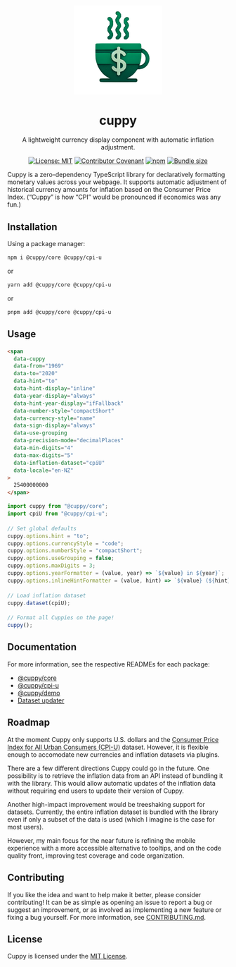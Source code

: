 <div align="center">
  <img
    src="demo/public/logo.png"
    alt="cuppy logo"
    width="200"
  />

  <h1>cuppy</h1>

  <p>A lightweight currency display component with automatic inflation adjustment.</p>

[![License: MIT](https://img.shields.io/badge/License-MIT-yellow.svg)](https://opensource.org/licenses/MIT)
[![Contributor Covenant](https://img.shields.io/badge/Contributor%20Covenant-2.1-4baaaa.svg)](CODE_OF_CONDUCT.md)
[![npm](https://img.shields.io/npm/dw/@cuppy/core)](https://www.npmjs.com/package/@cuppy/core)
[![Bundle size](https://img.shields.io/bundlejs/size/@cuppy/core)](https://www.npmjs.com/package/@cuppy/core)

</div>

Cuppy is a zero-dependency TypeScript library for declaratively formatting monetary values across your webpage. It supports automatic adjustment of historical currency amounts for inflation based on the Consumer Price Index. (“Cuppy” is how “CPI” would be pronounced if economics was any fun.)

## Installation

Using a package manager:

```bash
npm i @cuppy/core @cuppy/cpi-u
```

or

```bash
yarn add @cuppy/core @cuppy/cpi-u
```

or

```bash
pnpm add @cuppy/core @cuppy/cpi-u
```

## Usage

```html
<span
  data-cuppy
  data-from="1969"
  data-to="2020"
  data-hint="to"
  data-hint-display="inline"
  data-year-display="always"
  data-hint-year-display="ifFallback"
  data-number-style="compactShort"
  data-currency-style="name"
  data-sign-display="always"
  data-use-grouping
  data-precision-mode="decimalPlaces"
  data-min-digits="4"
  data-max-digits="5"
  data-inflation-dataset="cpiU"
  data-locale="en-NZ"
>
  25400000000
</span>
```

```ts
import cuppy from "@cuppy/core";
import cpiU from "@cuppy/cpi-u";

// Set global defaults
cuppy.options.hint = "to";
cuppy.options.currencyStyle = "code";
cuppy.options.numberStyle = "compactShort";
cuppy.options.useGrouping = false;
cuppy.options.maxDigits = 3;
cuppy.options.yearFormatter = (value, year) => `${value} in ${year}`;
cuppy.options.inlineHintFormatter = (value, hint) => `${value} (${hint})`;

// Load inflation dataset
cuppy.dataset(cpiU);

// Format all Cuppies on the page!
cuppy();
```

## Documentation

For more information, see the respective READMEs for each package:

- [@cuppy/core](core/README.md)
- [@cuppy/cpi-u](datasets/cpi-u/README.md)
- [@cuppy/demo](demo/README.md)
- [Dataset updater](scripts/update-datasets/README.md)

## Roadmap

At the moment Cuppy only supports U.S. dollars and the [Consumer Price Index for All Urban Consumers (CPI-U)](datasets/cpi-u) dataset. However, it is flexible enough to accomodate new currencies and inflation datasets via plugins.

There are a few different directions Cuppy could go in the future. One possibility is to retrieve the inflation data from an API instead of bundling it with the library. This would allow automatic updates of the inflation data without requiring end users to update their version of Cuppy.

Another high-impact improvement would be treeshaking support for datasets. Currently, the entire inflation dataset is bundled with the library even if only a subset of the data is used (which I imagine is the case for most users).

However, my main focus for the near future is refining the mobile experience with a more accessible alternative to tooltips, and on the code quality front, improving test coverage and code organization.

## Contributing

If you like the idea and want to help make it better, please consider contributing! It can be as simple as opening an issue to report a bug or suggest an improvement, or as involved as implementing a new feature or fixing a bug yourself. For more information, see [CONTRIBUTING.md](CONTRIBUTING.md).

## License

Cuppy is licensed under the [MIT License](LICENSE).
